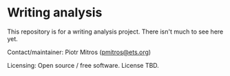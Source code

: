 # Writing analysis
This repository is for a writing analysis project. There isn't much to see here yet.

Contact/maintainer: Piotr Mitros (pmitros@ets.org)

Licensing: Open source / free software. License TBD. 